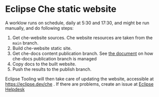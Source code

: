 # Eclipse Che static website

A worklow runs on schedule, daily at 5:30 and 17:30, and might be run manually, and do following steps:

1. Get che-website sources. Che website resources are taken from the `main` branch.
2. Build che-website static site.
3. Get che-docs content publication branch. See [the document](https://github.com/eclipse-che/che-docs/blob/publication-builder/README.adoc) on how che-docs publication branch is managed
4. Copy docs to the built website.
5. Push the results to the publish branch.

Eclipse Tooling will then take care of updating the website, accessible at https://eclipse.dev/che . If there are problems, create an issue at [Eclipse Helpdesk](https://gitlab.eclipse.org/eclipsefdn/helpdesk/-/issues)